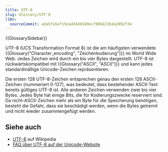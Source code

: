 ```yaml
---
title: UTF-8
slug: Glossary/UTF-8
l10n:
  sourceCommit: ada5fa5ef15eadd44b549ecf906423b4a2092f34
---
```


{{GlossarySidebar}}

UTF-8 (UCS Transformation Format 8) ist die am häufigsten verwendete {{Glossary("Character_encoding", "Zeichenkodierung")}} im World Wide Web. Jedes Zeichen wird durch ein bis vier Bytes dargestellt. UTF-8 ist rückwärtskompatibel mit {{Glossary("ASCII", "ASCII")}} und kann jedes standardmäßige Unicode-Zeichen repräsentieren.

Die ersten 128 UTF-8-Zeichen entsprechen genau den ersten 128 ASCII-Zeichen (nummeriert 0-127), was bedeutet, dass bestehender ASCII-Text bereits gültiges UTF-8 ist. Alle anderen Zeichen verwenden zwei bis vier Bytes. Jedes Byte hat einige Bits, die für Kodierungszwecke reserviert sind. Da nicht-ASCII-Zeichen mehr als ein Byte für die Speicherung benötigen, besteht die Gefahr, dass sie beschädigt werden, wenn die Bytes getrennt und nicht wieder zusammengefügt werden.

## Siehe auch

- [UTF-8](https://en.wikipedia.org/wiki/UTF-8) auf Wikipedia
- [FAQ über UTF-8 auf der Unicode-Website](https://www.unicode.org/faq/utf_bom.html#UTF8)
